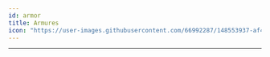 ```yaml
---
id: armor
title: Armures
icon: "https://user-images.githubusercontent.com/66992287/148553937-af45caeb-82d7-4fd1-8108-f3e7ba8f3287.png"
---
```

___